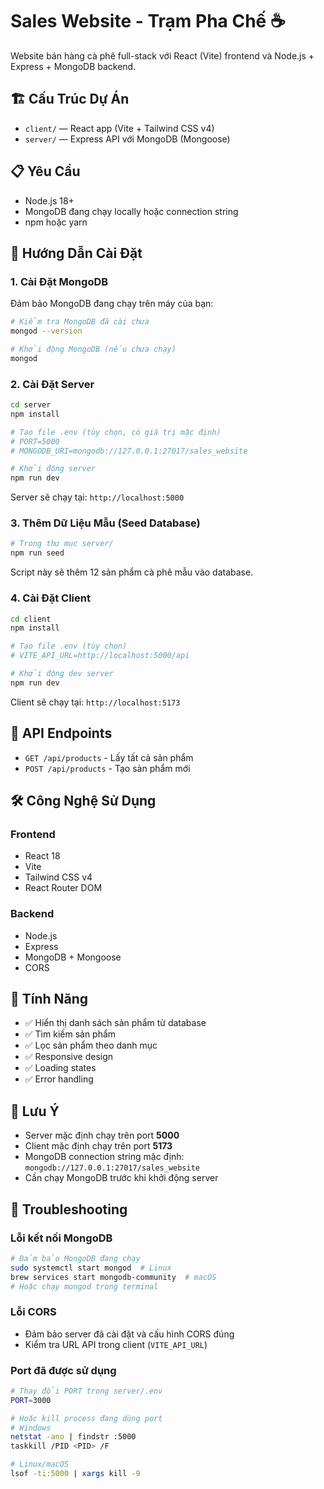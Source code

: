 # Sales Website - Trạm Pha Chế ☕

Website bán hàng cà phê full-stack với React (Vite) frontend và Node.js + Express + MongoDB backend.

## 🏗️ Cấu Trúc Dự Án

- `client/` — React app (Vite + Tailwind CSS v4)
- `server/` — Express API với MongoDB (Mongoose)

## 📋 Yêu Cầu

- Node.js 18+
- MongoDB đang chạy locally hoặc connection string
- npm hoặc yarn

## 🚀 Hướng Dẫn Cài Đặt

### 1. Cài Đặt MongoDB

Đảm bảo MongoDB đang chạy trên máy của bạn:
```bash
# Kiểm tra MongoDB đã cài chưa
mongod --version

# Khởi động MongoDB (nếu chưa chạy)
mongod
```

### 2. Cài Đặt Server

```bash
cd server
npm install

# Tạo file .env (tùy chọn, có giá trị mặc định)
# PORT=5000
# MONGODB_URI=mongodb://127.0.0.1:27017/sales_website

# Khởi động server
npm run dev
```

Server sẽ chạy tại: `http://localhost:5000`

### 3. Thêm Dữ Liệu Mẫu (Seed Database)

```bash
# Trong thư mục server/
npm run seed
```

Script này sẽ thêm 12 sản phẩm cà phê mẫu vào database.

### 4. Cài Đặt Client

```bash
cd client
npm install

# Tạo file .env (tùy chọn)
# VITE_API_URL=http://localhost:5000/api

# Khởi động dev server
npm run dev
```

Client sẽ chạy tại: `http://localhost:5173`

## 🎯 API Endpoints

- `GET /api/products` - Lấy tất cả sản phẩm
- `POST /api/products` - Tạo sản phẩm mới

## 🛠️ Công Nghệ Sử Dụng

### Frontend
- React 18
- Vite
- Tailwind CSS v4
- React Router DOM

### Backend
- Node.js
- Express
- MongoDB + Mongoose
- CORS

## 📱 Tính Năng

- ✅ Hiển thị danh sách sản phẩm từ database
- ✅ Tìm kiếm sản phẩm
- ✅ Lọc sản phẩm theo danh mục
- ✅ Responsive design
- ✅ Loading states
- ✅ Error handling

## 📝 Lưu Ý

- Server mặc định chạy trên port **5000**
- Client mặc định chạy trên port **5173**
- MongoDB connection string mặc định: `mongodb://127.0.0.1:27017/sales_website`
- Cần chạy MongoDB trước khi khởi động server

## 🐛 Troubleshooting

### Lỗi kết nối MongoDB
```bash
# Đảm bảo MongoDB đang chạy
sudo systemctl start mongod  # Linux
brew services start mongodb-community  # macOS
# Hoặc chạy mongod trong terminal
```

### Lỗi CORS
- Đảm bảo server đã cài đặt và cấu hình CORS đúng
- Kiểm tra URL API trong client (`VITE_API_URL`)

### Port đã được sử dụng
```bash
# Thay đổi PORT trong server/.env
PORT=3000

# Hoặc kill process đang dùng port
# Windows
netstat -ano | findstr :5000
taskkill /PID <PID> /F

# Linux/macOS
lsof -ti:5000 | xargs kill -9
```

